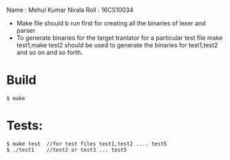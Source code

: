 Name : Mehul Kumar Nirala
Roll : 16CS10034
- Make file should b run first for creating all the binaries of lexer and parser
- To generate binaries for the target tranlator for a particular test file make test1,make test2 should be used to generate 
the binaries for test1,test2 and so on and so forth.

# Build
	$ make

# Tests:
	$ make test  //for test files test1,test2 .... test5
	$ ./test1    //test2 or test3 ... test5

